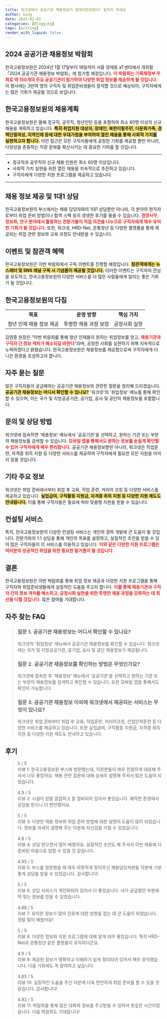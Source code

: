 ```yaml
---
title: 워크넷에서 공공기관 채용정보가 업데이트되었다! 놓치지 마세요
author: bing
date: 2025-02-03
categories: [Blogging]
tags: [writing]
render_with_liquid: false
---
```



<h2 id='2024_공공기관_채용정보_박람회'>2024 공공기관 채용정보 박람회</h2>

<p>한국고용정보원은 2024년 1월 17일부터 18일까지 서울 양재동 aT센터에서 개최될 「2024 공공기관 채용정보 박람회」에 참가할 예정입니다. <b><span style="color: #ee2323;">이 박람회는 기획재정부 주최로 약 150개의 주요 공공기관이 참가하여 다양한 취업 정보를 제공하게 될 것입니다.</span></b> 이 행사에는 3만여 명의 구직자 및 취업준비생들이 참석할 것으로 예상되어, 구직자에게는 많은 기회가 제공될 것으로 보입니다. </p>

<h2 id='한국고용정보원_채용계획'>한국고용정보원의 채용계획</h2>

<p>한국고용정보원은 올해 정규직, 공무직, 청년인턴 등을 포함하여 최소 60명 이상의 신규 채용을 계획하고 있습니다. <b><span style="background-color: #ffe066;">특히 취업지원 대상자, 장애인, 북한이탈주민, 다문화가족, 경력단절여성, 지역인재 등에 대한 우대가점을 부여하여 열린 채용을 통해 사회적 가치를 실현하고자 합니다.</span></b> 이런 접근은 모든 구직자들에게 공정한 기회를 제공할 뿐만 아니라, 다양성을 존중하는 직장 문화를 확산시키는 데 중요한 기여를 할 것입니다.</p>

<hr />

<ul>
    <li>정규직과 공무직의 신규 채용 인원은 최소 60명 이상입니다.</li>
    <li>사회적 가치 실현을 위한 열린 채용을 지속적으로 추진하고 있습니다.</li>
    <li>구직자에게 다양한 지원 프로그램을 제공하고 있습니다.</li>
</ul>

<hr />

<h2 id='채용_정보_제공_및_상담'>채용 정보 제공 및 1대1 상담</h2>

<p>한국고용정보원의 부스에서는 채용 담당자와의 1대1 상담뿐만 아니라, 각 분야의 현직자로부터 취업 준비 방법이나 합격 스펙 등의 생생한 후기를 들을 수 있습니다. <b><span style="color: #ee2323;">경영사무, 정보화, 연구 분야에서 활동하는 전문가들이 직접 의견을 나누므로 구직자에게 매우 유익한 기회가 될 것입니다.</span></b> 또한, 워크넷, HRD-Net, 온통청년 등 다양한 플랫폼을 통해 제공되는 취업 관련 정보와 교육 과정도 안내받을 수 있습니다.</p>

<h2 id='이벤트_참관객_혜택'>이벤트 및 참관객 혜택</h2>

<p>한국고용정보원은 이번 박람회에서 구독 이벤트를 진행할 예정입니다. <b><span style="background-color: #ffe066;">참관객에게는 뉴스레터 및 SNS 채널 구독 시 기념품이 제공될 것입니다.</span></b> 이러한 이벤트는 구직자의 관심을 유도하고, 한국고용정보원의 다양한 서비스를 더 많은 사람들에게 알리는 좋은 기회가 될 것입니다.</p>

<h2 id='한국고용정보원_다짐'>한국고용정보원의 다짐</h2>

<table>
    <tr>
        <td style="text-align: center; height: 17px;"><b>목표</b></td>
        <td style="text-align: center; height: 17px;"><b>운영 방향</b></td>
        <td style="text-align: center; height: 17px;"><b>핵심 가치</b></td>
    </tr>
    <tr>
        <td style="text-align: center; height: 17px;">청년 인재 채용 정보 제공</td>
        <td style="text-align: center; height: 17px;">투명한 채용 과정 보장</td>
        <td style="text-align: center; height: 17px;">공정사회 실현</td>
    </tr>
</table>

<p>김영중 원장은 "이번 박람회를 통해 청년 인재들이 원하는 취업정보를 얻고, <b><span style="color: #ee2323;">채용기관과 구직자 간 정보 격차가 해소되길 바란다</span></b>"라며, 공정한 사회를 실현하기 위해 지속적으로 노력하겠다고 밝혔습니다. 한국고용정보원은 채용정보를 제공함으로써 구직자에게 더 나은 환경을 조성하고자 합니다.</p>

<h2 id='자주_묻는_질문'>자주 묻는 질문</h2>

<p>많은 구직자들이 궁금해하는 공공기관 채용정보와 관련한 질문을 정리해 드리겠습니다. <b><span style="background-color: #ffe066;">공공기관 채용정보는 어디서 확인할 수 있나요?</span></b> '워크넷'의 '취업정보' 메뉴를 통해 확인할 수 있으며, 이는 국가 및 지방공공기관, 공기업, 공사 및 공단의 채용정보를 포함합니다.</p>

<h2 id='문의_및_상담_방법'>문의 및 상담 방법</h2>

<p>워크넷에 접속하면 '채용정보' 메뉴에서 '공공기관'을 선택하고, 원하는 기관 또는 부문의 채용정보를 검색할 수 있습니다. <b><span style="color: #ee2323;">모바일 앱을 통해서도 원하는 정보를 손쉽게 확인할 수 있어 구직자에게 매우 편리합니다.</span></b> 공공기관 채용정보뿐만 아니라, 워크넷은 직업훈련, 자격증 취득 지원 등 다양한 서비스를 제공하여 구직자에게 필요한 모든 지원을 아끼지 않을 것입니다.</p>

<h2 id='기타_주요_정보'>기타 주요 정보</h2>

<p>워크넷은 취업 준비에서부터 취업 후 교육, 직업 훈련, 커리어 코칭 등 다양한 서비스를 제공하고 있습니다. <b><span style="background-color: #ffe066;">실업급여, 구직활동 지원금, 자격증 취득 지원 등 다양한 지원 제도도 안내됩니다.</span></b> 이를 통해 구직자들은 필요에 따라 맞춤형 지원을 받을 수 있습니다.</p>

<h2 id='컨설팅_서비스'>컨설팅 서비스</h2>

<p>특히, 한국고용정보원의 다양한 컨설팅 서비스는 개인의 경력 개발에 큰 도움이 될 것입니다. 전문가와의 1:1 상담을 통해 개인의 목표를 설정하고, 실질적인 조언을 받을 수 있어 많은 구직자들이 이 서비스를 이용하고 있습니다. <b><span style="color: #ee2323;">이와 같은 다양한 지원 프로그램은 여러분의 성공적인 취업을 위한 중요한 밑거름이 될 것입니다.</span></b></p>

<h2 id='결론'>결론</h2>

<p>한국고용정보원은 이번 박람회를 통해 취업 정보 제공과 다양한 지원 프로그램을 통해 구직자와 취업준비생들에게 실질적인 도움을 주고자 합니다. <b><span style="color: #ee2323;">이를 통해 채용기관과 구직자 간의 정보 격차를 해소하고, 공정사회 실현을 위한 투명한 채용 과정을 강화하는 데 최선을 다할 것입니다.</span></b> 많은 참여를 기대합니다.</p>


<h2 id='자주_찾는_FAQ'>자주 찾는 FAQ</h2>
<div itemscope="" itemtype="https://schema.org/FAQPage"> 
<blockquote> 
<div itemscope="" itemprop="mainEntity" itemtype="https://schema.org/Question"> 
<h3 itemprop="name">질문 1. 공공기관 채용정보는 어디서 확인할 수 있나요?</h3> 
<div itemscope="" itemprop="acceptedAnswer" itemtype="https://schema.org/Answer"> 
<span itemprop="text"> 
<p>워크넷의 '취업정보' 메뉴에서 공공기관 채용정보를 확인할 수 있습니다. 워크넷에는 국가 및 지방공공기관, 공기업, 공사 및 공단 채용정보가 제공됩니다.</p> 
</span> 
</div> 
</div> 

<div itemscope="" itemprop="mainEntity" itemtype="https://schema.org/Question"> 
<h3 itemprop="name">질문 2. 공공기관 채용정보를 확인하는 방법은 무엇인가요?</h3> 
<div itemscope="" itemprop="acceptedAnswer" itemtype="https://schema.org/Answer"> 
<span itemprop="text"> 
<p>워크넷에 접속한 후 '채용정보' 메뉴에서 '공공기관'을 선택하고 원하는 기관 또는 부문의 채용정보를 검색하고 확인할 수 있습니다. 또한 모바일 앱을 통해서도 확인이 가능합니다.</p> 
</span> 
</div> 
</div> 

<div itemscope="" itemprop="mainEntity" itemtype="https://schema.org/Question"> 
<h3 itemprop="name">질문 3. 공공기관 채용정보 이외에 워크넷에서 제공되는 서비스는 무엇이 있나요?</h3> 
<div itemscope="" itemprop="acceptedAnswer" itemtype="https://schema.org/Answer"> 
<span itemprop="text"> 
<p>워크넷은 취업 준비부터 취업 후 교육, 직업훈련, 커리어코칭, 산업인력훈련 등 다양한 서비스를 제공하고 있습니다. 또한 실업급여, 구직활동 지원금, 자격증 취득 지원 등 다양한 지원 제도도 안내하고 있습니다.</p> 
</span> 
</div> 
</div> 
</blockquote> 
</div>
<h2 id='후기'>후기</h2>
<div itemscope itemtype="https://schema.org/Product">
  <blockquote>
  <div itemprop="review" itemscope itemtype="https://schema.org/Review">
      <div itemprop="reviewRating" itemscope itemtype="https://schema.org/Rating"> <span itemprop="ratingValue">5</span> / <span itemprop="bestRating">5</span> </div>
      <span itemprop="reviewBody">리뷰 1: 한국고용정보원 부스에 방문했는데, 직원분들이 매우 친절하게 대응해 주셔서 너무 좋았어요. 채용 관련 질문에 대해 상세히 설명해 주셔서 많은 도움이 되었습니다.</span>
  </div>
  <br>
  <div itemprop="review" itemscope itemtype="https://schema.org/Review">
      <div itemprop="reviewRating" itemscope itemtype="https://schema.org/Rating"> <span itemprop="ratingValue">4.9</span> / <span itemprop="bestRating">5</span> </div>
      <span itemprop="reviewBody">리뷰 2: 시설이 정말 깔끔하고 잘 정비되어 있어서 좋았습니다. 쾌적한 환경에서 상담을 받으니 더 편안했어요.</span>
  </div>
  <br>
  <div itemprop="review" itemscope itemtype="https://schema.org/Review">
      <div itemprop="reviewRating" itemscope itemtype="https://schema.org/Rating"> <span itemprop="ratingValue">5</span> / <span itemprop="bestRating">5</span> </div>
      <span itemprop="reviewBody">리뷰 3: 다양한 채용 정보와 취업 준비 방법에 대한 설명이 도움이 많이 되었습니다. 정보를 자세히 설명해 주는 덕분에 자신감을 가질 수 있었습니다.</span>
  </div>
  <br>
  <div itemprop="review" itemscope itemtype="https://schema.org/Review">
      <div itemprop="reviewRating" itemscope itemtype="https://schema.org/Rating"> <span itemprop="ratingValue">4.8</span> / <span itemprop="bestRating">5</span> </div>
      <span itemprop="reviewBody">리뷰 4: 상담 받으면서 많이 배웠어요. 실질적인 조언도 해 주셔서 이번 채용에 더 준비된 마음으로 임할 수 있을 것 같습니다.</span>
  </div>
  <br>
  <div itemprop="review" itemscope itemtype="https://schema.org/Review">
      <div itemprop="reviewRating" itemscope itemtype="https://schema.org/Rating"> <span itemprop="ratingValue">4.95</span> / <span itemprop="bestRating">5</span> </div>
      <span itemprop="reviewBody">리뷰 5: 부스를 방문했을 때 매우 따뜻하게 맞아주신 채용담당자분들 덕분에 기분 좋게 상담을 받을 수 있었습니다. 감사합니다!</span>
  </div>
  <br>
  <div itemprop="review" itemscope itemtype="https://schema.org/Review">
      <div itemprop="reviewRating" itemscope itemtype="https://schema.org/Rating"> <span itemprop="ratingValue">5</span> / <span itemprop="bestRating">5</span> </div>
      <span itemprop="reviewBody">리뷰 6: 상담 서비스가 개인화되어 있어서 더 좋았습니다. 내가 궁금했던 부분에 딱 맞는 정보를 받을 수 있었습니다.</span>
  </div>
  <br>
  <div itemprop="review" itemscope itemtype="https://schema.org/Review">
      <div itemprop="reviewRating" itemscope itemtype="https://schema.org/Rating"> <span itemprop="ratingValue">4.88</span> / <span itemprop="bestRating">5</span> </div>
      <span itemprop="reviewBody">리뷰 7: 유익한 정보가 많아 진로에 대한 방향을 잡는 데 큰 도움이 되었습니다. 정말 많이 배웠어요!</span>
  </div>
  <br>
  <div itemprop="review" itemscope itemtype="https://schema.org/Review">
      <div itemprop="reviewRating" itemscope itemtype="https://schema.org/Rating"> <span itemprop="ratingValue">5</span> / <span itemprop="bestRating">5</span> </div>
      <span itemprop="reviewBody">리뷰 8: 다양한 정보와 지원 프로그램에 대해 알게 되어 좋았습니다. 특히 HRD-Net과 온통청년 같은 플랫폼이 유익하더군요.</span>
  </div>
  <br>
  <div itemprop="review" itemscope itemtype="https://schema.org/Review">
      <div itemprop="reviewRating" itemscope itemtype="https://schema.org/Rating"> <span itemprop="ratingValue">4.9</span> / <span itemprop="bestRating">5</span> </div>
      <span itemprop="reviewBody">리뷰 9: 제공된 정보가 명확하고 이해하기 쉽게 정리되어 있어서 매우 유익했습니다. 다음 기회에도 꼭 참여하고 싶습니다.</span>
  </div>
  <br>
  <div itemprop="review" itemscope itemtype="https://schema.org/Review">
      <div itemprop="reviewRating" itemscope itemtype="https://schema.org/Rating"> <span itemprop="ratingValue">4.85</span> / <span itemprop="bestRating">5</span> </div>
      <span itemprop="reviewBody">리뷰 10: 실질적인 도움을 주신 덕분에 더욱 편안하게 취업 준비를 할 수 있을 것 같습니다. 감사합니다!</span>
  </div>
  <br>
  <div itemprop="review" itemscope itemtype="https://schema.org/Review">
      <div itemprop="reviewRating" itemscope itemtype="https://schema.org/Rating"> <span itemprop="ratingValue">4.92</span> / <span itemprop="bestRating">5</span> </div>
      <span itemprop="reviewBody">리뷰 11: 박람회를 통해 많은 대화와 정보를 주고받을 수 있어서 뜻깊은 시간이었습니다. 다음 박람회도 기대됩니다!</span>
  </div>
  </blockquote>
</div>
